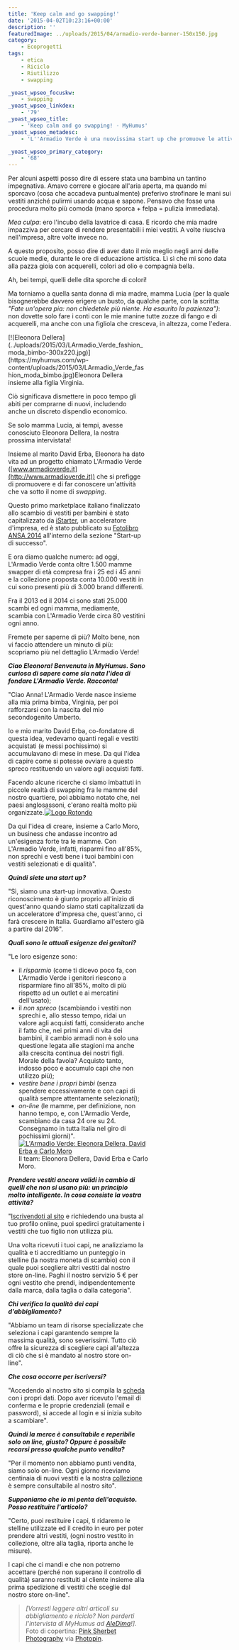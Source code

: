 ```yaml
---
title: 'Keep calm and go swapping!'
date: '2015-04-02T10:23:16+00:00'
description: ''
featuredImage: ../uploads/2015/04/armadio-verde-banner-150x150.jpg
category:
    - Ecoprogetti
tags:
    - etica
    - Riciclo
    - Riutilizzo
    - swapping

_yoast_wpseo_focuskw:
    - swapping
_yoast_wpseo_linkdex:
    - '79'
_yoast_wpseo_title:
    - 'Keep calm and go swapping! - MyHumus'
_yoast_wpseo_metadesc:
    - 'L''Armadio Verde è una nuovissima start up che promuove le attività di swapping per andare incontro alle esigenze dei genitori di tutta Italia.'

_yoast_wpseo_primary_category:
    - '68'
---
```



Per alcuni aspetti posso dire di essere stata una bambina un tantino impegnativa. Amavo correre e giocare all'aria aperta, ma quando mi sporcavo (cosa che accadeva puntualmente) preferivo strofinare le mani sui vestiti anziché pulirmi usando acqua e sapone. Pensavo che fosse una procedura molto più comoda (mano sporca + felpa = pulizia immediata).

*Mea culpa*: ero l'incubo della lavatrice di casa. E ricordo che mia madre impazziva per cercare di rendere presentabili i miei vestiti. A volte riusciva nell'impresa, altre volte invece no.

A questo proposito, posso dire di aver dato il mio meglio negli anni delle scuole medie, durante le ore di educazione artistica. Lì sì che mi sono data alla pazza gioia con acquerelli, colori ad olio e compagnia bella.

Ah, bei tempi, quelli delle dita sporche di colori!

Ma torniamo a quella santa donna di mia madre, mamma Lucia (per la quale bisognerebbe davvero erigere un busto, da qualche parte, con la scritta: *"Fate un'opera pia: non chiedetele più niente. Ha esaurito la pazienza")*: non dovette solo fare i conti con le mie manine tutte zozze di fango e di acquerelli, ma anche con una figliola che cresceva, in altezza, come l'edera.

<div class="wp-caption alignright" id="attachment_1341" style="width: 310px">[![Eleonora Dellera](../uploads/2015/03/LArmadio_Verde_fashion_moda_bimbo-300x220.jpg)](https://myhumus.com/wp-content/uploads/2015/03/LArmadio_Verde_fashion_moda_bimbo.jpg)Eleonora Dellera insieme alla figlia Virginia.

Ciò significava dismettere in poco tempo gli abiti per comprarne di nuovi, includendo anche un discreto dispendio economico.

Se solo mamma Lucia, ai tempi, avesse conosciuto Eleonora Dellera, la nostra prossima intervistata!

Insieme al marito David Erba, Eleonora ha dato vita ad un progetto chiamato L'Armadio Verde ([www.armadioverde.it](http://www.armadioverde.it)) che si prefigge di promuovere e di far conoscere un'attività che va sotto il nome di *swapping*.

Questo primo marketplace italiano finalizzato allo scambio di vestiti per bambini è stato capitalizzato da [iStarter](http://www.istarter.it), un acceleratore d'impresa, ed è stato pubblicato su [Fotolibro ANSA 2014](http://www.ansa.it/sito/notizie/speciali/2014/12/10/photoansa-2014-la-carica-delle-startup_8d43e4f8-7478-4496-8541-6a1432723327.html) all'interno della sezione "Start-up di successo".

E ora diamo qualche numero: ad oggi, L'Armadio Verde conta oltre 1.500 mamme swapper di età compresa fra i 25 ed i 45 anni e la collezione proposta conta 10.000 vestiti in cui sono presenti più di 3.000 brand differenti.

Fra il 2013 ed il 2014 ci sono stati 25.000 scambi ed ogni mamma, mediamente, scambia con L'Armadio Verde circa 80 vestitini ogni anno.

Fremete per saperne di più? Molto bene, non vi faccio attendere un minuto di più: scopriamo più nel dettaglio L'Armadio Verde!

***Ciao Eleonora! Benvenuta in MyHumus. Sono curiosa di sapere come sia nata l'idea di fondare L'Armadio Verde. Racconta!***

"Ciao Anna! L'Armadio Verde nasce insieme alla mia prima bimba, Virginia, per poi rafforzarsi con la nascita del mio secondogenito Umberto.

Io e mio marito David Erba, co-fondatore di questa idea, vedevamo quanti regali e vestiti acquistati (e messi pochissimo) si accumulavano di mese in mese. Da qui l'idea di capire come si potesse ovviare a questo spreco restituendo un valore agli acquisti fatti.

Facendo alcune ricerche ci siamo imbattuti in piccole realtà di swapping fra le mamme del nostro quartiere, poi abbiamo notato che, nei paesi anglosassoni, c'erano realtà molto più organizzate.[![Logo Rotondo](../uploads/2015/03/Logo-Rotondo.jpg)](https://myhumus.com/wp-content/uploads/2015/03/Logo-Rotondo.jpg)

Da qui l'idea di creare, insieme a Carlo Moro, un business che andasse incontro ad un'esigenza forte tra le mamme. Con L'Armadio Verde, infatti, risparmi fino all'85%, non sprechi e vesti bene i tuoi bambini con vestiti selezionati e di qualità".

***Quindi siete una start up?***

"Sì, siamo una start-up innovativa. Questo riconoscimento è giunto proprio all'inizio di quest'anno quando siamo stati capitalizzati da un acceleratore d'impresa che, quest'anno, ci farà crescere in Italia. Guardiamo all'estero già a partire dal 2016".

***Quali sono le attuali esigenze dei genitori?***

"Le loro esigenze sono:

- il *risparmio* (come ti dicevo poco fa, con L'Armadio Verde i genitori riescono a risparmiare fino all'85%, molto di più rispetto ad un outlet e ai mercatini dell'usato);
- il *non spreco* (scambiando i vestiti non sprechi e, allo stesso tempo, ridai un valore agli acquisti fatti, considerato anche il fatto che, nei primi anni di vita dei bambini, il cambio armadi non è solo una questione legata alle stagioni ma anche alla crescita continua dei nostri figli. Morale della favola? Acquisto tanto, indosso poco e accumulo capi che non utilizzo più);
- *vestire bene i propri bimbi* (senza spendere eccessivamente e con capi di qualità sempre attentamente selezionati);
- *on-line* (le mamme, per definizione, non hanno tempo, e, con L'Armadio Verde, scambiano da casa 24 ore su 24. Consegnamo in tutta Italia nel giro di pochissimi giorni)". <div class="wp-caption alignright" id="attachment_1348" style="width: 310px">[![L'Armadio Verde: Eleonora Dellera, David Erba e Carlo Moro](../uploads/2015/03/MAV3790-300x243.jpg)](https://myhumus.com/wp-content/uploads/2015/03/MAV3790.jpg)Il team: Eleonora Dellera, David Erba e Carlo Moro.

  

***Prendere vestiti ancora validi in cambio di quelli che non si usano più: un principio molto intelligente. In cosa consiste la vostra attività?***

"[Iscrivendoti al sito](http://www.armadioverde.it/iscriviti/) e richiedendo una busta al tuo profilo online, puoi spedirci gratuitamente i vestiti che tuo figlio non utilizza più.

Una volta ricevuti i tuoi capi, ne analizziamo la qualità e ti accreditiamo un punteggio in stelline (la nostra moneta di scambio) con il quale puoi scegliere altri vestiti dal nostro store on-line. Paghi il nostro servizio 5 € per ogni vestito che prendi, indipendentemente dalla marca, dalla taglia o dalla categoria".

***Chi verifica la qualità dei capi d'abbigliamento?***

"Abbiamo un team di risorse specializzate che seleziona i capi garantendo sempre la massima qualità, sono severissimi. Tutto ciò offre la sicurezza di scegliere capi all'altezza di ciò che si è mandato al nostro store on-line".

***Che cosa occorre per iscriversi?***

"Accedendo al nostro sito si compila la [scheda](http://www.armadioverde.it/iscriviti/) con i propri dati. Dopo aver ricevuto l'email di conferma e le proprie credenziali (email e password), si accede al login e si inizia subito a scambiare".

***Quindi la merce è consultabile e reperibile solo on line, giusto? Oppure è possibile recarsi presso qualche punto vendita?***

"Per il momento non abbiamo punti vendita, siamo solo on-line. Ogni giorno riceviamo centinaia di nuovi vestiti e la nostra [collezione](http://www.armadioverde.it/collezione/) è sempre consultabile al nostro sito".

***Supponiamo che io mi penta dell'acquisto. Posso restituire l'articolo?***

"Certo, puoi restituire i capi, ti ridaremo le stelline utilizzate ed il credito in euro per poter prendere altri vestiti, (ogni nostro vestito in collezione, oltre alla taglia, riporta anche le misure).

I capi che ci mandi e che non potremo accettare (perché non superano il controllo di qualità) saranno restituiti al cliente insieme alla prima spedizione di vestiti che sceglie dal nostro store on-line".

> *\[Vorresti leggere altri articoli su abbigliamento e riciclo? Non perderti l'intervista di MyHumus ad [AleDima](https://myhumus.com/riciclo/)!\].* Foto di copertina: [Pink Sherbet Photography](http://www.flickr.com/photos/40645538@N00/5063142049) via [Photopin](http://photopin.com).

